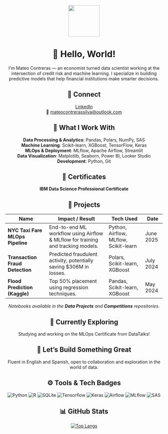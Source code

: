 
<div id="header" align="center">
  <img src="https://media.giphy.com/media/M9gbBd9nbDrOTu1Mqx/giphy.gif" width="100"/>





# 👋 Hello, World!

I'm Mateo Contreras — an economist turned data scientist working at the intersection of credit risk and machine learning. I specialize in building predictive models that help financial institutions make smarter decisions.



## 🔗 Connect
[LinkedIn](https://www.linkedin.com/in/mateocontreras/)  
📧 mateocontrerassilva@outlook.com



## 🧠 What I Work With
**Data Processing & Analytics**: Pandas, Polars, NumPy, SAS  
**Machine Learning**: Scikit-learn, XGBoost, TensorFlow, Keras  
**MLOps & Deployment**: MLflow, Apache Airflow, Streamlit  
**Data Visualization**: Matplotlib, Seaborn, Power BI, Looker Studio  
**Development**: Python, Git



## 📄 Certificates

**IBM Data Science Professional Certificate**  



## 📂 Projects

| Name                         | Impact / Result                                                                 | Tech Used                              | Date        |
|------------------------------|----------------------------------------------------------------------------------|----------------------------------------|-------------|
| **NYC Taxi Fare MLOps Pipeline** | End-to-end ML workflow using Airflow & MLflow for training and tracking models.  | Python, Airflow, MLflow, Scikit-learn  | June 2025   |
| **Transaction Fraud Detection** | Predicted fraudulent activity, potentially saving $306M in losses.               | Polars, Scikit-learn, XGBoost          | July 2024   |
| **Flood Prediction (Kaggle)**   | Top 50% placement using regression techniques.                                 | Pandas, Scikit-learn, XGBoost          | May 2024    |

_Notebooks available in the **Data Projects** and **Competitions** repositories._



## 🧭 Currently Exploring

Studying and working on the MLOps Certificate from DataTalks!

## 💬 Let’s Build Something Great  
Fluent in English and Spanish, open to collaboration and exploration in the world of data.


## ⚙️ Tools & Tech Badges
  
  ![Python](https://img.shields.io/badge/python-3670A0?style=for-the-badge&logo=python&logoColor=ffdd54)
  ![R](https://img.shields.io/badge/r-%23276DC3.svg?style=for-the-badge&logo=r&logoColor=white)
  ![SQLite](https://img.shields.io/badge/sqlite-%2307405e.svg?style=for-the-badge&logo=sqlite&logoColor=white)
  ![Tensorflow](https://img.shields.io/badge/TensorFlow-FF6F00?style=for-the-badge&logo=tensorflow&logoColor=white)
  ![Keras](https://img.shields.io/badge/Keras-FF0000?style=for-the-badge&logo=keras&logoColor=white)
  ![Airflow](https://img.shields.io/badge/apache%20airflow-017CEE?style=for-the-badge&logo=apacheairflow&logoColor=white)
  ![MLflow](https://img.shields.io/badge/MLflow-02060A?style=for-the-badge&logo=mlflow&logoColor=white)
  ![SAS](https://img.shields.io/badge/SAS-0278AA?style=for-the-badge&logo=sas&logoColor=white)

## 📊 GitHub Stats
  
  [![Top Langs](https://github-readme-stats.vercel.app/api/top-langs/?username=mateocontrerass)](https://github.com/anuraghazra/github-readme-stats)



 <img src="https://komarev.com/ghpvc/?username=mateocontrerass&style=flat-square&color=blue" alt=""/>














